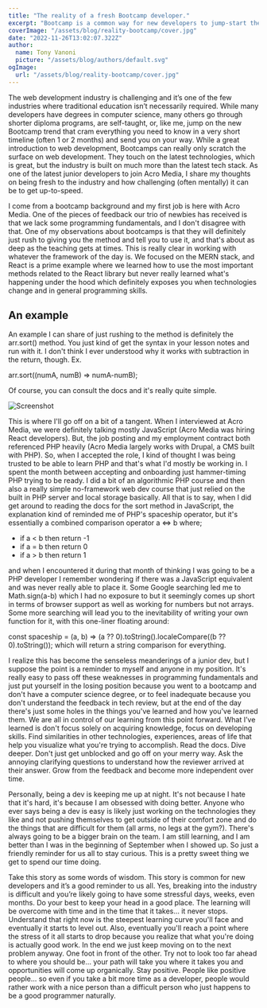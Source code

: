 ```yaml
---
title: "The reality of a fresh Bootcamp developer."
excerpt: "Bootcamp is a common way for new developers to jump-start their web development career. It’s a quick and dirty introduction to the latest development trend, but once hired, the real challenge begins.."
coverImage: "/assets/blog/reality-bootcamp/cover.jpg"
date: "2022-11-26T13:02:07.322Z"
author:
  name: Tony Vanoni
  picture: "/assets/blog/authors/default.svg"
ogImage:
  url: "/assets/blog/reality-bootcamp/cover.jpg"
---
```


The web development industry is challenging and it’s one of the few industries where traditional education isn’t necessarily required. While many developers have degrees in computer science, many others go through shorter diploma programs, are self-taught, or, like me, jump on the new Bootcamp trend that cram everything you need to know in a very short timeline (often 1 or 2 months) and send you on your way. While a great introduction to web development, Bootcamps can really only scratch the surface on web development. They touch on the latest technologies, which is great, but the industry is built on much more than the latest tech stack. As one of the latest junior developers to join Acro Media, I share my thoughts on being fresh to the industry and how challenging (often mentally) it can be to get up-to-speed.

I come from a bootcamp background and my first job is here with Acro Media. One of the pieces of feedback our trio of newbies has received is that we lack some programming fundamentals, and I don't disagree with that. One of my observations about bootcamps is that they will definitely just rush to giving you the method and tell you to use it, and that's about as deep as the teaching gets at times. This is really clear in working with whatever the framework of the day is. We focused on the MERN stack, and React is a prime example where we learned how to use the most important methods related to the React library but never really learned what's happening under the hood which definitely exposes you when technologies change and in general programming skills.

## An example

An example I can share of just rushing to the method is definitely the arr.sort() method. You just kind of get the syntax in your lesson notes and run with it. I don't think I ever understood why it works with subtraction in the return, though. Ex.

arr.sort((numA, numB) => numA-numB);

Of course, you can consult the docs and it's really quite simple.

![Screenshot](https://i.imgur.com/a31osW6.png)

This is where I'll go off on a bit of a tangent. When I interviewed at Acro Media, we were definitely talking mostly JavaScript (Acro Media was hiring React developers). But, the job posting and my employment contract both referenced PHP heavily (Acro Media largely works with Drupal, a CMS built with PHP). So, when I accepted the role, I kind of thought I was being trusted to be able to learn PHP and that's what I'd mostly be working in. I spent the month between accepting and onboarding just hammer-timing PHP trying to be ready. I did a bit of an algorithmic PHP course and then also a really simple no-framework web dev course that just relied on the built in PHP server and local storage basically. All that is to say, when I did get around to reading the docs for the sort method in JavaScript, the explanation kind of reminded me of PHP's spaceship operator, but it's essentially a combined comparison operator a <=> b where;

- if a < b then return -1
- if a = b then return 0
- if a > b then return 1

and when I encountered it during that month of thinking I was going to be a PHP developer I remember wondering if there was a JavaScript equivalent and was never really able to place it. Some Google searching led me to Math.sign(a-b) which I had no exposure to but it seemingly comes up short in terms of browser support as well as working for numbers but not arrays. Some more searching will lead you to the inevitability of writing your own function for it, with this one-liner floating around:

const spaceship = (a, b) => (a ?? 0).toString().localeCompare((b ?? 0).toString());
which will return a string comparison for everything.

I realize this has become the senseless meanderings of a junior dev, but I suppose the point is a reminder to myself and anyone in my position. It's really easy to pass off these weaknesses in programming fundamentals and just put yourself in the losing position because you went to a bootcamp and don't have a computer science degree, or to feel inadequate because you don't understand the feedback in tech review, but at the end of the day there's just some holes in the things you've learned and how you've learned them.
We are all in control of our learning from this point forward. What I’ve learned is don't focus solely on acquiring knowledge, focus on developing skills. Find similarities in other technologies, experiences, areas of life that help you visualize what you're trying to accomplish. Read the docs. Dive deeper. Don't just get unblocked and go off on your merry way. Ask the annoying clarifying questions to understand how the reviewer arrived at their answer. Grow from the feedback and become more independent over time.

Personally, being a dev is keeping me up at night. It's not because I hate that it's hard, it's because I am obsessed with doing better. Anyone who ever says being a dev is easy is likely just working on the technologies they like and not pushing themselves to get outside of their comfort zone and do the things that are difficult for them (all arms, no legs at the gym?). There's always going to be a bigger brain on the team. I am still learning, and I am better than I was in the beginning of September when I showed up. So just a friendly reminder for us all to stay curious. This is a pretty sweet thing we get to spend our time doing.

Take this story as some words of wisdom. This story is common for new developers and it’s a good reminder to us all. Yes, breaking into the industry is difficult and you’re likely going to have some stressful days, weeks, even months. Do your best to keep your head in a good place. The learning will be overcome with time and in the time that it takes... it never stops. Understand that right now is the steepest learning curve you'll face and eventually it starts to level out. Also, eventually you'll reach a point where the stress of it all starts to drop because you realize that what you're doing is actually good work. In the end we just keep moving on to the next problem anyway. One foot in front of the other. Try not to look too far ahead to where you should be... your path will take you where it takes you and opportunities will come up organically. Stay positive. People like positive people... so even if you take a bit more time as a developer, people would rather work with a nice person than a difficult person who just happens to be a good programmer naturally.
